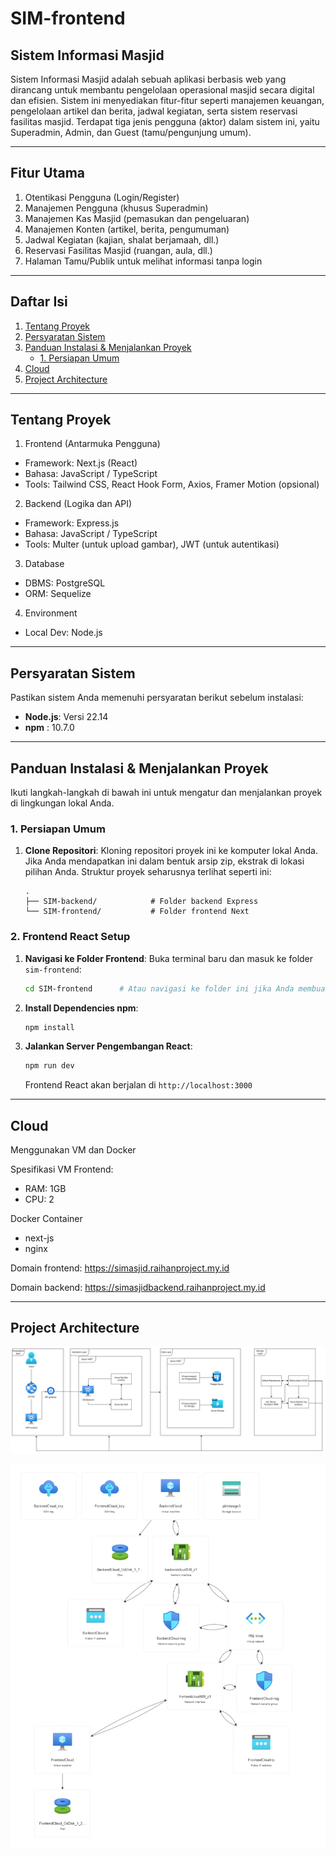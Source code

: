 # SIM-frontend

## Sistem Informasi Masjid

Sistem Informasi Masjid adalah sebuah aplikasi berbasis web yang dirancang untuk membantu pengelolaan operasional masjid secara digital dan efisien. Sistem ini menyediakan fitur-fitur seperti manajemen keuangan, pengelolaan artikel dan berita, jadwal kegiatan, serta sistem reservasi fasilitas masjid. Terdapat tiga jenis pengguna (aktor) dalam sistem ini, yaitu Superadmin, Admin, dan Guest (tamu/pengunjung umum).

---
## Fitur Utama

1. Otentikasi Pengguna (Login/Register)
2. Manajemen Pengguna (khusus Superadmin)
3. Manajemen Kas Masjid (pemasukan dan pengeluaran)
4. Manajemen Konten (artikel, berita, pengumuman)
5. Jadwal Kegiatan (kajian, shalat berjamaah, dll.)
6. Reservasi Fasilitas Masjid (ruangan, aula, dll.)
7. Halaman Tamu/Publik untuk melihat informasi tanpa login

---
## Daftar Isi

1.  [Tentang Proyek](#tentang-proyek)
2.  [Persyaratan Sistem](#persyaratan-sistem)
3.  [Panduan Instalasi & Menjalankan Proyek](#panduan-instalasi--menjalankan-proyek)
    * [1. Persiapan Umum](#1-persiapan-umum)
4. [Cloud](#cloud)
5. [Project Architecture](#project-architecture)

---
## Tentang Proyek

1. Frontend (Antarmuka Pengguna)
  - Framework: Next.js (React)
  - Bahasa: JavaScript / TypeScript
  - Tools: Tailwind CSS, React Hook Form, Axios, Framer Motion (opsional)
2. Backend (Logika dan API)
  - Framework: Express.js
  - Bahasa: JavaScript / TypeScript
  - Tools: Multer (untuk upload gambar), JWT (untuk autentikasi)
3. Database
  - DBMS: PostgreSQL
  - ORM: Sequelize
4. Environment
  - Local Dev: Node.js

---
## Persyaratan Sistem

Pastikan sistem Anda memenuhi persyaratan berikut sebelum instalasi:

* **Node.js**: Versi 22.14 
* **npm** : 10.7.0

---
## Panduan Instalasi & Menjalankan Proyek

Ikuti langkah-langkah di bawah ini untuk mengatur dan menjalankan proyek di lingkungan lokal Anda.

### 1. Persiapan Umum

1.  **Clone Repositori**:
    Kloning repositori proyek ini ke komputer lokal Anda. Jika Anda mendapatkan ini dalam bentuk arsip zip, ekstrak di lokasi pilihan Anda. Struktur proyek seharusnya terlihat seperti ini:
    ```
    .
    ├── SIM-backend/            # Folder backend Express
    └── SIM-frontend/           # Folder frontend Next
    ```
    
### 2. Frontend React Setup

1.  **Navigasi ke Folder Frontend**:
    Buka terminal baru dan masuk ke folder `sim-frontend`:
    ```bash
    cd SIM-frontend      # Atau navigasi ke folder ini jika Anda membuatnya di tempat lain
    ```

2.  **Install Dependencies npm**:
    ```bash
    npm install
    ```

3.  **Jalankan Server Pengembangan React**:
    ```bash
    npm run dev
    ```
    Frontend React akan berjalan di `http://localhost:3000`

---
## Cloud
Menggunakan VM dan Docker

Spesifikasi VM Frontend:
- RAM: 1GB
- CPU: 2

Docker Container
- next-js
- nginx

Domain frontend: https://simasjid.raihanproject.my.id

Domain backend: https://simasjidbackend.raihanproject.my.id

---
## Project Architecture
![alt text](/pictures/diagram.png)


![alt text](/pictures/diagram_azure.png)

